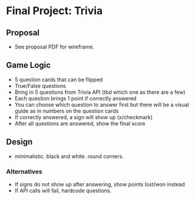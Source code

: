 # Final Project: Trivia

## Proposal
- See proposal PDF for wireframe.

## Game Logic
- 5 question cards that can be flipped
- True/False questions
- Bring in 5 questions from Trivia API (tbd which one as there are a few)
- Each question brings 1 point if correctly answered
- You can choose which question to answer first but there will be a visual guide as in numbers on the question cards
- If correctly answered, a sign will show up (x/checkmark)
- After all questions are answered, show the final score


## Design
- minimalistic. black and white. round corners.


### Alternatives
- If signs do not show up after answering, show points lost/won instead
- If API calls will fail, hardcode questions.

